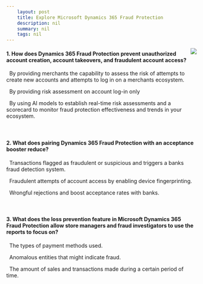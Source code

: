 ```yaml
---
    layout: post
    title: Explore Microsoft Dynamics 365 Fraud Protection 
    description: nil
    summary: nil
    tags: nil
---
```



 <a target="_blank" href="https://docs.microsoft.com/en-us/learn/modules/explore-microsoft-dynamics-365-fraud-protection/5-knowledge-check/"><i class="fas fa-external-link-alt"></i> </a>
 <img align="right" src="https://docs.microsoft.com/en-us/learn/achievements/generic-badge.svg">
####  1. How does Dynamics 365 Fraud Protection prevent unauthorized account creation, account takeovers, and fraudulent account access?


<i class='fas fa-check-square' style='color: Dodgerblue;'></i> &nbsp;&nbsp;By providing merchants the capability to assess the risk of attempts to create new accounts and attempts to log in on a merchants ecosystem.

<i class='far fa-square'></i> &nbsp;&nbsp;By providing risk assessment on account log-in only

<i class='far fa-square'></i> &nbsp;&nbsp;By using AI models to establish real-time risk assessments and a scorecard to monitor fraud protection effectiveness and trends in your ecosystem.
<br />
<br />
<br />

####  2. What does pairing Dynamics 365 Fraud Protection with an acceptance booster reduce?


<i class='far fa-square'></i> &nbsp;&nbsp;Transactions flagged as fraudulent or suspicious and triggers a banks fraud detection system.

<i class='far fa-square'></i> &nbsp;&nbsp;Fraudulent attempts of account access by enabling device fingerprinting.

<i class='fas fa-check-square' style='color: Dodgerblue;'></i> &nbsp;&nbsp;Wrongful rejections and boost acceptance rates with banks.
<br />
<br />
<br />

####  3. What does the loss prevention feature in Microsoft Dynamics 365 Fraud Protection allow store managers and fraud investigators to use the reports to focus on?


<i class='far fa-square'></i> &nbsp;&nbsp;The types of payment methods used.

<i class='fas fa-check-square' style='color: Dodgerblue;'></i> &nbsp;&nbsp;Anomalous entities that might indicate fraud.

<i class='far fa-square'></i> &nbsp;&nbsp;The amount of sales and transactions made during a certain period of time.
<br />
<br />
<br />
